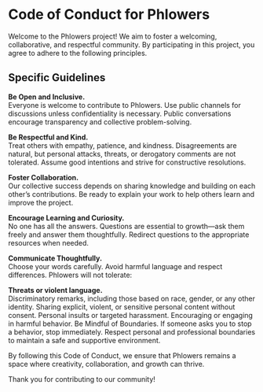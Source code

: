 # Code of Conduct for Phlowers

Welcome to the Phlowers project! We aim to foster a welcoming, collaborative, and respectful community. By participating in this project, you agree to adhere to the following principles.

## Specific Guidelines

**Be Open and Inclusive.**  
Everyone is welcome to contribute to Phlowers. Use public channels for discussions unless confidentiality is necessary. Public conversations encourage transparency and collective problem-solving.

**Be Respectful and Kind.**  
Treat others with empathy, patience, and kindness. Disagreements are natural, but personal attacks, threats, or derogatory comments are not tolerated. Assume good intentions and strive for constructive resolutions.

**Foster Collaboration.**  
Our collective success depends on sharing knowledge and building on each other’s contributions. Be ready to explain your work to help others learn and improve the project.

**Encourage Learning and Curiosity.**  
No one has all the answers. Questions are essential to growth—ask them freely and answer them thoughtfully. Redirect questions to the appropriate resources when needed.

**Communicate Thoughtfully.**  
Choose your words carefully. Avoid harmful language and respect differences. Phlowers will not tolerate:

**Threats or violent language.**  
Discriminatory remarks, including those based on race, gender, or any other identity.
Sharing explicit, violent, or sensitive personal content without consent.
Personal insults or targeted harassment.
Encouraging or engaging in harmful behavior.
Be Mindful of Boundaries.
If someone asks you to stop a behavior, stop immediately. Respect personal and professional boundaries to maintain a safe and supportive environment.

By following this Code of Conduct, we ensure that Phlowers remains a space where creativity, collaboration, and growth can thrive. 

Thank you for contributing to our community!  